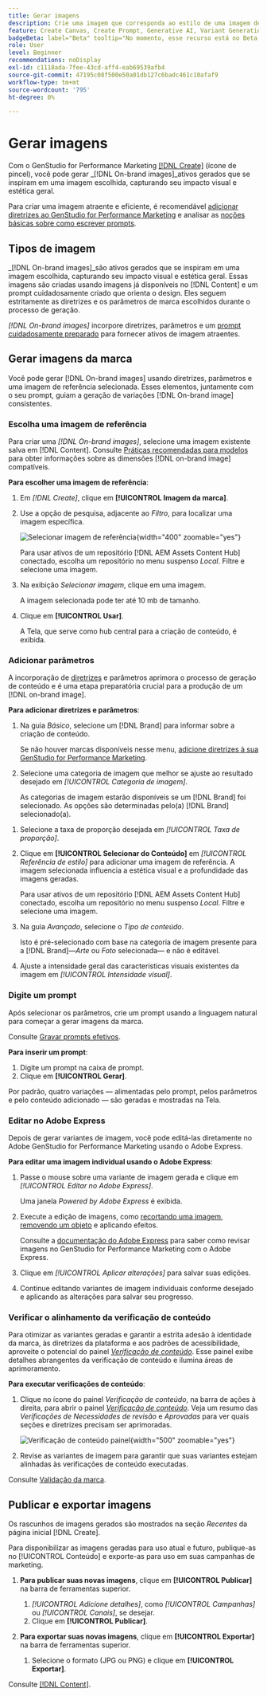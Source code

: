 ```yaml
---
title: Gerar imagens
description: Crie uma imagem que corresponda ao estilo de uma imagem de referência no Adobe [!DNL GenStudio] for Performance Marketing.
feature: Create Canvas, Create Prompt, Generative AI, Variant Generation, Content Generation
badgeBeta: label="Beta" tooltip="No momento, esse recurso está no Beta, portanto, algumas funcionalidades podem estar limitadas ou sujeitas a alterações."
role: User
level: Beginner
recommendations: noDisplay
exl-id: c1118ada-7fee-43cd-aff4-eab69539afb4
source-git-commit: 47195c08f500e50a01db127c6badc461c10afaf9
workflow-type: tm+mt
source-wordcount: '795'
ht-degree: 0%

---
```


# Gerar imagens

Com o GenStudio for Performance Marketing [[!DNL Create]](/help/user-guide/create/overview.md) (ícone de pincel), você pode gerar _[!DNL On-brand images]_ativos gerados que se inspiram em uma imagem escolhida, capturando seu impacto visual e estética geral.<!-- [two types of images](#image-types) using GenStudio for Performance Marketing [[!DNL Create]](/help/user-guide/create/overview.md) (paintbrush icon)—_[!DNL On-brand images]_ and _[!DNL Similar images]_. -->

Para criar uma imagem atraente e eficiente, é recomendável [adicionar diretrizes ao GenStudio for Performance Marketing](/help/user-guide/guidelines/add-guidelines.md) e analisar as [noções básicas sobre como escrever prompts](/help/user-guide/effective-prompts.md).

## Tipos de imagem

_[!DNL On-brand images]_são ativos gerados que se inspiram em uma imagem escolhida, capturando seu impacto visual e estética geral. Essas imagens são criadas usando imagens já disponíveis no [!DNL Content] e um prompt cuidadosamente criado que orienta o design. Eles seguem estritamente as diretrizes e os parâmetros de marca escolhidos durante o processo de geração.

_[!DNL On-brand images]_<!-- and _[!DNL Similar images]_ --> incorpore diretrizes, parâmetros e um [prompt cuidadosamente preparado](/help/user-guide/effective-prompts.md) para fornecer ativos de imagem atraentes.

<!-- * _[!DNL Similar images]_—Image assets created with strong similarity to an existing selected image available in [!DNL Content]. When generating similar images, GenStudio for Performance Marketing redesigns the selected image, giving slight variations on the content to provide variety and nuance. -->

## Gerar imagens da marca

Você pode gerar [!DNL On-brand images] usando diretrizes, parâmetros e uma imagem de referência selecionada. Esses elementos, juntamente com o seu prompt, guiam a geração de variações [!DNL On-brand image] consistentes.

### Escolha uma imagem de referência

Para criar uma _[!DNL On-brand images]_, selecione uma imagem existente salva em [!DNL Content]. Consulte [Práticas recomendadas para modelos](/help/user-guide/content/best-practices-for-templates.md#follow-channel-specific-template-guidelines) para obter informações sobre as dimensões [!DNL on-brand image] compatíveis.

**Para escolher uma imagem de referência**:

1. Em _[!DNL Create]_, clique em **[!UICONTROL Imagem da marca]**.
1. Use a opção de pesquisa, adjacente ao _Filtro_, para localizar uma imagem específica.

   ![Selecionar imagem de referência](/help/assets/select-img.png){width="400" zoomable="yes"}

   Para usar ativos de um repositório [!DNL AEM Assets Content Hub] conectado, escolha um repositório no menu suspenso _Local_. Filtre e selecione uma imagem.

1. Na exibição _Selecionar imagem_, clique em uma imagem.

   A imagem selecionada pode ter até 10 mb de tamanho.

1. Clique em **[!UICONTROL Usar]**.

   A Tela, que serve como hub central para a criação de conteúdo, é exibida.

### Adicionar parâmetros

A incorporação de [diretrizes](/help/user-guide/guidelines/overview.md) e parâmetros aprimora o processo de geração de conteúdo e é uma etapa preparatória crucial para a produção de um [!DNL on-brand image].

**Para adicionar diretrizes e parâmetros**:

1. Na guia _Básico_, selecione um [!DNL Brand] para informar sobre a criação de conteúdo.

   Se não houver marcas disponíveis nesse menu, [adicione diretrizes à sua GenStudio for Performance Marketing](/help/user-guide/guidelines/add-guidelines.md).

1. Selecione uma categoria de imagem que melhor se ajuste ao resultado desejado em _[!UICONTROL Categoria de imagem]_.

   As categorias de imagem estarão disponíveis se um [!DNL Brand] foi selecionado. As opções são determinadas pelo(a) [!DNL Brand] selecionado(a).

<!-- 1. _(Optional)_ Select a custom model from _[!UICONTROL Model]_.

   Models are available if you access to [custom models in Firefly](https://adobedx.slack.com/archives/CMF1JGMLY/p1743534402774569). The _Models_ list will be blank if you do not have access. -->

1. Selecione a taxa de proporção desejada em _[!UICONTROL Taxa de proporção]_.
1. Clique em **[!UICONTROL Selecionar do Conteúdo]** em _[!UICONTROL Referência de estilo]_ para adicionar uma imagem de referência. A imagem selecionada influencia a estética visual e a profundidade das imagens geradas.

   Para usar ativos de um repositório [!DNL AEM Assets Content Hub] conectado, escolha um repositório no menu suspenso _Local_. Filtre e selecione uma imagem.

1. Na guia _Avançado_, selecione o _Tipo de conteúdo_.

   Isto é pré-selecionado com base na categoria de imagem presente para a [!DNL Brand]—_Arte_ ou _Foto_ selecionada— e não é editável.

1. Ajuste a intensidade geral das características visuais existentes da imagem em _[!UICONTROL Intensidade visual]_.

### Digite um prompt

Após selecionar os parâmetros, crie um prompt usando a linguagem natural para começar a gerar imagens da marca.

Consulte [Gravar prompts efetivos](/help/user-guide/effective-prompts.md).

**Para inserir um prompt**:

1. Digite um prompt na caixa de prompt.
1. Clique em **[!UICONTROL Gerar]**.

Por padrão, quatro variações — alimentadas pelo prompt, pelos parâmetros e pelo conteúdo adicionado — são geradas e mostradas na Tela.

### Editar no Adobe Express

Depois de gerar variantes de imagem, você pode editá-las diretamente no Adobe GenStudio for Performance Marketing usando o Adobe Express.

**Para editar uma imagem individual usando o Adobe Express**:

1. Passe o mouse sobre uma variante de imagem gerada e clique em _[!UICONTROL Editar no Adobe Express]_.

   Uma janela _Powered by Adobe Express_ é exibida.

1. Execute a edição de imagens, como [recortando uma imagem](https://helpx.adobe.com/express/create-and-edit-images/edit-images/crop-images.html), [removendo um objeto](https://helpx.adobe.com/express/create-and-edit-images/create-and-modify-with-generative-ai/remove-objects-generative-fill.html) e aplicando efeitos.

   Consulte a [documentação do Adobe Express](https://helpx.adobe.com/express/user-guide.html) para saber como revisar imagens no GenStudio for Performance Marketing com o Adobe Express.

1. Clique em _[!UICONTROL Aplicar alterações]_ para salvar suas edições.
1. Continue editando variantes de imagem individuais conforme desejado e aplicando as alterações para salvar seu progresso.

### Verificar o alinhamento da verificação de conteúdo

Para otimizar as variantes geradas e garantir a estrita adesão à identidade da marca, às diretrizes da plataforma e aos padrões de acessibilidade, aproveite o potencial do painel [_Verificação de conteúdo_](/help/user-guide/guidelines/brand-validation.md#content-check-panel). Esse painel exibe detalhes abrangentes da verificação de conteúdo e ilumina áreas de aprimoramento.

**Para executar verificações de conteúdo**:

1. Clique no ícone do painel _Verificação de conteúdo_, na barra de ações à direita, para abrir o painel [_Verificação de conteúdo_](/help/user-guide/guidelines/brand-validation.md#content-check-panel). Veja um resumo das *Verificações de Necessidades de revisão* e *Aprovadas* para ver quais seções e diretrizes precisam ser aprimoradas.

   ![_Verificação de conteúdo_ painel](/help/assets/content-check-img.png){width="500" zoomable="yes"}

1. Revise as variantes de imagem para garantir que suas variantes estejam alinhadas às verificações de conteúdo executadas.

Consulte [Validação da marca](/help/user-guide/guidelines/brand-validation.md).

<!-- ## Generate Similar images

You can quickly generate images similar to a selected image within [!DNL Content] from the [!DNL Create] home.

**To create _[!DNL Similar images]_**:

1. In _[!DNL Create]_, click **[!UICONTROL Similar images]**.
1. Use the search option, adjacent to _Filter_, to find a specific image.

   To use assets from a connected [!DNL AEM Assets Content Hub] repository, choose a repository from the _Location_ drop-down menu. Filter and select one image.

1. In the _Select image_ view, click on an image.
1. Click **[!UICONTROL Use]**.

   The Canvas, which serves as the central hub for content creation, is displayed. Four image variations similar to the original selected image appear.

   ![Generate similar images](/help/assets/generate-similar.png){width="400" zoomable="yes"} -->

## Publicar e exportar imagens

Os rascunhos de imagens gerados são mostrados na seção _Recentes_ da página inicial [!DNL Create].

Para disponibilizar as imagens geradas para uso atual e futuro, publique-as no [!UICONTROL Conteúdo] e exporte-as para uso em suas campanhas de marketing.

1. **Para publicar suas novas imagens**, clique em **[!UICONTROL Publicar]** na barra de ferramentas superior.
   1. _[!UICONTROL Adicione detalhes]_, como _[!UICONTROL Campanhas]_ ou _[!UICONTROL Canais]_, se desejar.
   1. Clique em **[!UICONTROL Publicar]**.

1. **Para exportar suas novas imagens**, clique em **[!UICONTROL Exportar]** na barra de ferramentas superior.
   1. Selecione o formato (JPG ou PNG) e clique em **[!UICONTROL Exportar]**.

Consulte [[!DNL Content]](/help/user-guide/content/overview.md#search-and-find-approved-content).
